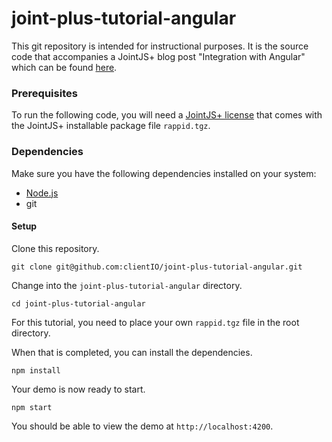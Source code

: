 # joint-plus-tutorial-angular

This git repository is intended for instructional purposes. It is the source code that accompanies a JointJS+ blog post "Integration with Angular" which can be found [here](https://resources.jointjs.com/tutorial/angular).

### Prerequisites  

To run the following code, you will need a [JointJS+ license](https://www.jointjs.com/license) that comes with the JointJS+ installable package file `rappid.tgz`.

### Dependencies

Make sure you have the following dependencies installed on your system:

- [Node.js](https://nodejs.org/en/)
- git

#### Setup

Clone this repository.

```
git clone git@github.com:clientIO/joint-plus-tutorial-angular.git
```

Change into the `joint-plus-tutorial-angular` directory.

```
cd joint-plus-tutorial-angular
```

For this tutorial, you need to place your own `rappid.tgz` file in the root directory.

When that is completed, you can install the dependencies.

```
npm install
```

Your demo is now ready to start.

```
npm start
```

You should be able to view the demo at `http://localhost:4200`.
